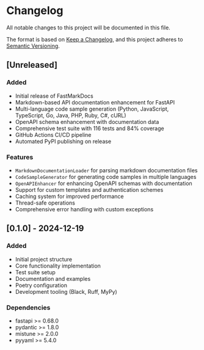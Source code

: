 # Changelog

All notable changes to this project will be documented in this file.

The format is based on [Keep a Changelog](https://keepachangelog.com/en/1.0.0/),
and this project adheres to [Semantic Versioning](https://semver.org/spec/v2.0.0.html).

## [Unreleased]

### Added
- Initial release of FastMarkDocs
- Markdown-based API documentation enhancement for FastAPI
- Multi-language code sample generation (Python, JavaScript, TypeScript, Go, Java, PHP, Ruby, C#, cURL)
- OpenAPI schema enhancement with documentation data
- Comprehensive test suite with 116 tests and 84% coverage
- GitHub Actions CI/CD pipeline
- Automated PyPI publishing on release

### Features
- `MarkdownDocumentationLoader` for parsing markdown documentation files
- `CodeSampleGenerator` for generating code samples in multiple languages
- `OpenAPIEnhancer` for enhancing OpenAPI schemas with documentation
- Support for custom templates and authentication schemes
- Caching system for improved performance
- Thread-safe operations
- Comprehensive error handling with custom exceptions

## [0.1.0] - 2024-12-19

### Added
- Initial project structure
- Core functionality implementation
- Test suite setup
- Documentation and examples
- Poetry configuration
- Development tooling (Black, Ruff, MyPy)

### Dependencies
- fastapi >= 0.68.0
- pydantic >= 1.8.0
- mistune >= 2.0.0
- pyyaml >= 5.4.0 